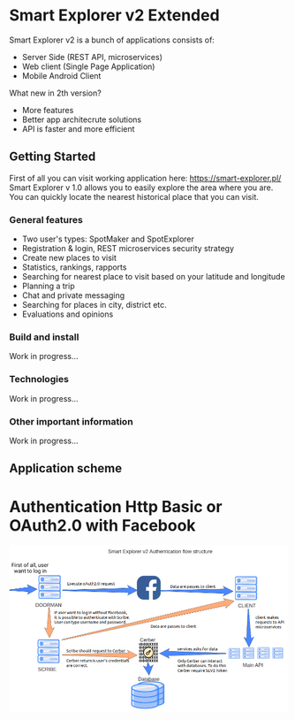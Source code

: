 # Smart Explorer v2 Extended

Smart Explorer v2 is a bunch of applications consists of:
* Server Side (REST API, microservices)
* Web client (Single Page Application)
* Mobile Android Client

What new in 2th version?
* More features
* Better app architecrute solutions
* API is faster and more efficient 

## Getting Started

First of all you can visit working application here: https://smart-explorer.pl/</br>
Smart Explorer v 1.0 allows you to easily explore the area where you are. 
You can quickly locate the nearest historical place that you can visit.

### General features

* Two user's types: SpotMaker and SpotExplorer
* Registration & login, REST microservices security strategy
* Create new places to visit
* Statistics, rankings, rapports
* Searching for nearest place to visit based on your latitude and longitude
* Planning a trip
* Chat and private messaging
* Searching for places in city, district etc.
* Evaluations and opinions

### Build and install

Work in progress...

### Technologies

Work in progress...

### Other important information

Work in progress...

## Application scheme

# Authentication Http Basic or OAuth2.0 with Facebook
![alt text](https://github.com/meksula/smart-explorer-xtd/blob/master/images-collection/auth-scheme.png)


